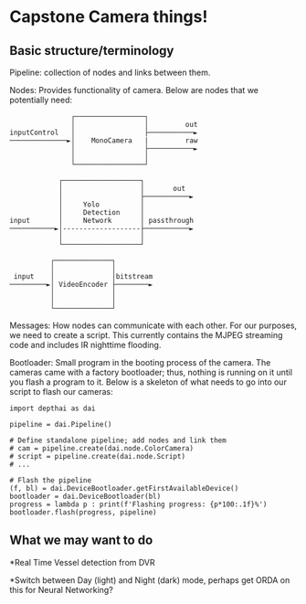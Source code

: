 # Capstone Camera things!

## Basic structure/terminology
Pipeline: collection of nodes and links between them. 

Nodes: Provides functionality of camera. Below are nodes that we potentially need: 
```
               ┌─────────────────┐ 
               │                 │         out 
inputControl   │                 ├───────────► 
──────────────►│    MonoCamera   |         raw 
               │                 ├───────────► 
               │                 │ 
               └─────────────────┘ 

            ┌───────────────────┐ 
            │                   │       out 
            │                   ├───────────► 
            │     Yolo          │ 
            │     Detection     │ 
input       │     Network       │ passthrough 
───────────►│-------------------├───────────► 
            │                   │ 
            └───────────────────┘ 

          ┌──────────────┐ 
          │              │ 
 input    │              │bitstream 
─────────►│ VideoEncoder ├────────► 
          │              │ 
          │              │ 
          └──────────────┘ 
```
 

Messages: How nodes can communicate with each other. For our purposes, we need to create a script. This currently contains the MJPEG streaming code and includes IR nighttime flooding.

Bootloader: Small program in the booting process of the camera. The cameras came with a factory bootloader; thus, nothing is running on it until you flash a program to it.
Below is a skeleton of what needs to go into our script to flash our cameras: 

```
import depthai as dai 
 
pipeline = dai.Pipeline() 
 
# Define standalone pipeline; add nodes and link them 
# cam = pipeline.create(dai.node.ColorCamera) 
# script = pipeline.create(dai.node.Script) 
# ... 
 
# Flash the pipeline
(f, bl) = dai.DeviceBootloader.getFirstAvailableDevice() 
bootloader = dai.DeviceBootloader(bl)
progress = lambda p : print(f'Flashing progress: {p*100:.1f}%') 
bootloader.flash(progress, pipeline)
 ```

## What we may want to do
*Real Time Vessel detection from DVR

*Switch between Day (light) and Night (dark) mode, perhaps get ORDA on this for Neural Networking? 
